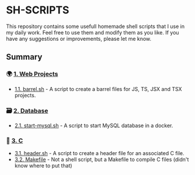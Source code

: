 # SH-SCRIPTS
This repository contains some usefull homemade shell scripts that I use in my daily work.
Feel free to use them and modify them as you like. If you have any suggestions or improvements, please let me know.

## Summary
### 🌍 [1. Web Projects](#1-web-projects)
- [1.1. barrel.sh](./web/barrel.sh) - A script to create a barrel files for JS, TS, JSX and TSX projects.

### 🗃️ [2. Database](#2-database)
- [2.1. start-mysql.sh](./database/start-mysql.sh) - A script to start MySQL database in a docker.

### 🔵 [3. C](#3-c)
- [3.1. header.sh](./c/header.sh) - A script to create a header file for an associated C file.
- [3.2. Makefile](./c/Makefile) - Not a shell script, but a Makefile to compile C files (didn't know where to put that)

